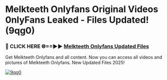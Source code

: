 # Melkteeth Onlyfans Original Videos 0nlyFans Leaked - Files Updated! (9qg0)

<h3>🔴 CLICK HERE 🌐==►► <a href="https://tinyurl.com/ehrbuxhb" rel="nofollow">Melkteeth Onlyfans Updated Files</a></h3>

Get Melkteeth Onlyfans and all content. Now you can access all videos and pictures of Melkteeth Onlyfans. New Updated Files 2025!

[![9qg0](https://i.imgur.com/lVYEuWS.gif)](https://tinyurl.com/ehrbuxhb)
